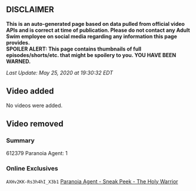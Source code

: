 ## DISCLAIMER
**This is an auto-generated page based on data pulled from official video APIs and is correct at time of publication. Please do not contact any Adult Swim employee on social media regarding any information this page provides.**  
**SPOILER ALERT: This page contains thumbnails of full episodes/shorts/etc. that might be spoilery to you. YOU HAVE BEEN WARNED.**  

_Last Update: May 25, 2020 at 19:30:32 EDT_
## Video added
No videos were added.  
## Video removed
### Summary
612379 Paranoia Agent: 1  
### Online Exclusives
`AXHv2KK-Rs3h4hI_X3b1` [Paranoia Agent - Sneak Peek - The Holy Warrior](https://www.adultswim.com/videos/paranoia-agent/sneak-peek-the-holy-warrior)  
